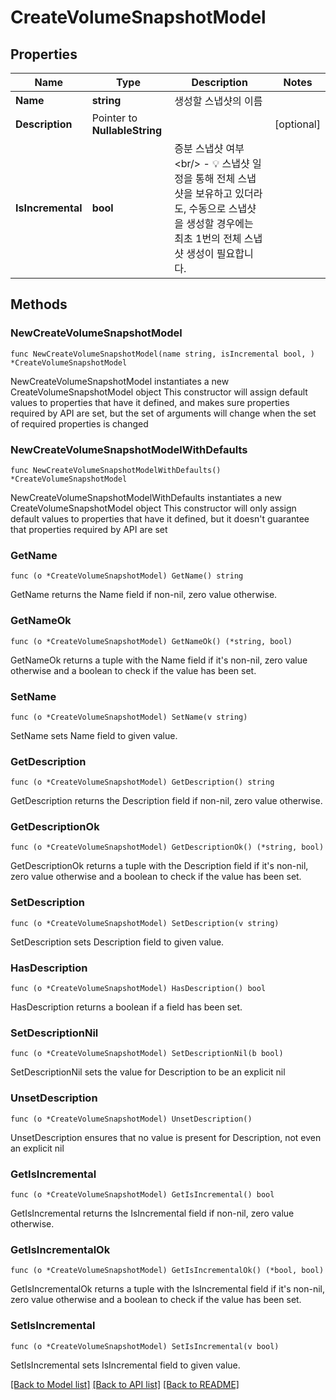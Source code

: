# CreateVolumeSnapshotModel

## Properties

Name | Type | Description | Notes
------------ | ------------- | ------------- | -------------
**Name** | **string** | 생성할 스냅샷의 이름 | 
**Description** | Pointer to **NullableString** |  | [optional] 
**IsIncremental** | **bool** | 증분 스냅샷 여부 &lt;br/&gt; - 💡 스냅샷 일정을 통해 전체 스냅샷을 보유하고 있더라도, 수동으로 스냅샷을 생성할 경우에는 최초 1번의 전체 스냅샷 생성이 필요합니다. | 

## Methods

### NewCreateVolumeSnapshotModel

`func NewCreateVolumeSnapshotModel(name string, isIncremental bool, ) *CreateVolumeSnapshotModel`

NewCreateVolumeSnapshotModel instantiates a new CreateVolumeSnapshotModel object
This constructor will assign default values to properties that have it defined,
and makes sure properties required by API are set, but the set of arguments
will change when the set of required properties is changed

### NewCreateVolumeSnapshotModelWithDefaults

`func NewCreateVolumeSnapshotModelWithDefaults() *CreateVolumeSnapshotModel`

NewCreateVolumeSnapshotModelWithDefaults instantiates a new CreateVolumeSnapshotModel object
This constructor will only assign default values to properties that have it defined,
but it doesn't guarantee that properties required by API are set

### GetName

`func (o *CreateVolumeSnapshotModel) GetName() string`

GetName returns the Name field if non-nil, zero value otherwise.

### GetNameOk

`func (o *CreateVolumeSnapshotModel) GetNameOk() (*string, bool)`

GetNameOk returns a tuple with the Name field if it's non-nil, zero value otherwise
and a boolean to check if the value has been set.

### SetName

`func (o *CreateVolumeSnapshotModel) SetName(v string)`

SetName sets Name field to given value.


### GetDescription

`func (o *CreateVolumeSnapshotModel) GetDescription() string`

GetDescription returns the Description field if non-nil, zero value otherwise.

### GetDescriptionOk

`func (o *CreateVolumeSnapshotModel) GetDescriptionOk() (*string, bool)`

GetDescriptionOk returns a tuple with the Description field if it's non-nil, zero value otherwise
and a boolean to check if the value has been set.

### SetDescription

`func (o *CreateVolumeSnapshotModel) SetDescription(v string)`

SetDescription sets Description field to given value.

### HasDescription

`func (o *CreateVolumeSnapshotModel) HasDescription() bool`

HasDescription returns a boolean if a field has been set.

### SetDescriptionNil

`func (o *CreateVolumeSnapshotModel) SetDescriptionNil(b bool)`

 SetDescriptionNil sets the value for Description to be an explicit nil

### UnsetDescription
`func (o *CreateVolumeSnapshotModel) UnsetDescription()`

UnsetDescription ensures that no value is present for Description, not even an explicit nil
### GetIsIncremental

`func (o *CreateVolumeSnapshotModel) GetIsIncremental() bool`

GetIsIncremental returns the IsIncremental field if non-nil, zero value otherwise.

### GetIsIncrementalOk

`func (o *CreateVolumeSnapshotModel) GetIsIncrementalOk() (*bool, bool)`

GetIsIncrementalOk returns a tuple with the IsIncremental field if it's non-nil, zero value otherwise
and a boolean to check if the value has been set.

### SetIsIncremental

`func (o *CreateVolumeSnapshotModel) SetIsIncremental(v bool)`

SetIsIncremental sets IsIncremental field to given value.



[[Back to Model list]](../README.md#documentation-for-models) [[Back to API list]](../README.md#documentation-for-api-endpoints) [[Back to README]](../README.md)


